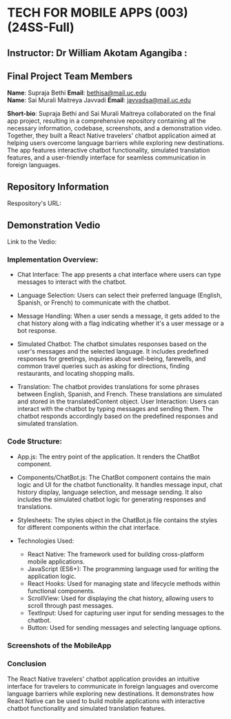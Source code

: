 # TECH FOR MOBILE APPS (003)(24SS-Full)

## Instructor: Dr William Akotam Agangiba :

## Final Project Team Members
**Name**: Supraja Bethi                **Email**: bethisa@mail.uc.edu       
**Name**: Sai Murali Maitreya Javvadi  **Email**: javvadsa@mail.uc.edu

**Short-bio**: 
Supraja Bethi and Sai Murali Maitreya collaborated on the final app project, resulting in a comprehensive repository containing all the necessary information, codebase, screenshots, and a demonstration video. Together, they built a React Native travelers' chatbot application aimed at helping users overcome language barriers while exploring new destinations. The app features interactive chatbot functionality, simulated translation features, and a user-friendly interface for seamless communication in foreign languages.

## Repository Information

Respository's URL: 


## Demonstration Vedio
Link to the Vedio: 

### Implementation Overview:

* Chat Interface: The app presents a chat interface where users can type messages to interact with the chatbot.
  
* Language Selection: Users can select their preferred language (English, Spanish, or French) to communicate with the chatbot.
  
* Message Handling: When a user sends a message, it gets added to the chat history along with a flag indicating whether it's a user message or a bot response.
  
* Simulated Chatbot: The chatbot simulates responses based on the user's messages and the selected language. It includes predefined responses for greetings, inquiries about well-being, farewells, and common travel queries such as asking for directions, finding restaurants, and locating shopping malls.
  
* Translation: The chatbot provides translations for some phrases between English, Spanish, and French. These translations are simulated and stored in the translatedContent object.
User Interaction: Users can interact with the chatbot by typing messages and sending them. The chatbot responds accordingly based on the predefined responses and simulated translation.


### Code Structure:

* App.js: The entry point of the application. It renders the ChatBot component.
  
* Components/ChatBot.js: The ChatBot component contains the main logic and UI for the chatbot functionality. It handles message input, chat history display, language selection, and message sending. It also includes the simulated chatbot logic for generating responses and translations.
  
* Stylesheets: The styles object in the ChatBot.js file contains the styles for different components within the chat interface.
* Technologies Used:
   * React Native: The framework used for building cross-platform mobile applications.
   * JavaScript (ES6+): The programming language used for writing the application logic.
   * React Hooks: Used for managing state and lifecycle methods within functional components.
   * ScrollView: Used for displaying the chat history, allowing users to scroll through past messages.
   * TextInput: Used for capturing user input for sending messages to the chatbot.
   * Button: Used for sending messages and selecting language options.

### Screenshots of the MobileApp



### Conclusion

The React Native travelers' chatbot application provides an intuitive interface for travelers to communicate in foreign languages and overcome language barriers while exploring new destinations. It demonstrates how React Native can be used to build mobile applications with interactive chatbot functionality and simulated translation features.

